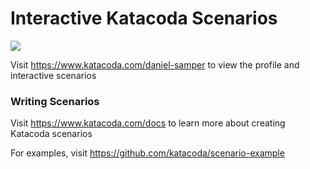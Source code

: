 # Interactive Katacoda Scenarios

[![](http://shields.katacoda.com/katacoda/daniel-samper/count.svg)](https://www.katacoda.com/daniel-samper "Get your profile on Katacoda.com")

Visit https://www.katacoda.com/daniel-samper to view the profile and interactive scenarios

### Writing Scenarios
Visit https://www.katacoda.com/docs to learn more about creating Katacoda scenarios

For examples, visit https://github.com/katacoda/scenario-example
